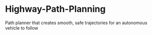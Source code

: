 # Highway-Path-Planning
Path planner that creates smooth, safe trajectories for an autonomous vehicle to follow
